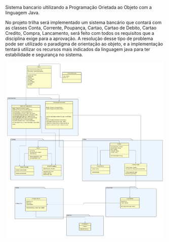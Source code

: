 Sistema bancario ultilizando a Programação Orietada ao Objeto com a linguagem Java.

No projeto trilha será implementado um sistema bancário que contará com as classes Conta, Corrente, Poupança, Cartao, Cartao de Debito, Cartao Credito, Compra, Lancamento, será feito com todos os requisitos que a disciplina exige para a aprovação.
A resolução desse tipo de problema pode ser utilizado o paradigma de orientação ao objeto, e a implementação tentará utilizar os recursos mais indicados da linguagem java para ter estabilidade e segurança no sistema.

![Alt text](<Diagrama em branco.png>)
